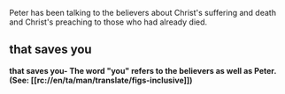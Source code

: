 Peter has been talking to the believers about Christ's suffering and death and Christ's preaching to those who had already died.

## that saves you ##

<b>that saves you<b>- The word "you" refers to the believers as well as Peter. (See: [[rc://en/ta/man/translate/figs-inclusive]])